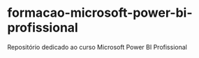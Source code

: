# formacao-microsoft-power-bi-profissional
Repositório dedicado ao curso Microsoft Power BI Profissional
